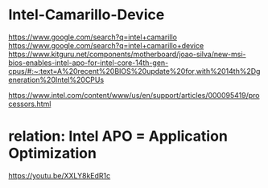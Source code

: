 # Intel-Camarillo-Device
https://www.google.com/search?q=intel+camarillo https://www.google.com/search?q=intel+camarillo+device  https://www.kitguru.net/components/motherboard/joao-silva/new-msi-bios-enables-intel-apo-for-intel-core-14th-gen-cpus/#:~:text=A%20recent%20BIOS%20update%20for,with%2014th%2Dgeneration%20Intel%20CPUs  

https://www.intel.com/content/www/us/en/support/articles/000095419/processors.html

# relation: Intel APO = Application Optimization
https://youtu.be/XXLY8kEdR1c
